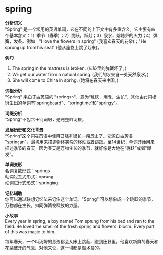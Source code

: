 # spring

**分析词义**  
"Spring" 是一个常用的英语单词，它在不同的上下文中有多重含义。它主要有四个基本含义：1）季节（春季）；2）跳跃，跃起；3）泉水，熔炼炉的火力；4）弹簧，发条。例如，"I love the flowers in spring" (我喜欢春天的花朵)；"He sprung up from his seat" (他从座位上跳了起来)。

  

**例句**

  

1.  The spring in the mattress is broken. (床垫里的弹簧坏了。)
2.  We get our water from a natural spring. (我们的水来自一处天然泉水。)
3.  She will come to China in spring. (她将在春天来中国。)

  

**词根分析**  
"Spring" 来自于古英语的 "springan"，意为“跳跃，爆发，生长”。其他由此词根衍生出的单词有"springboard"、“springtime”和"springy"。

  

**词缀分析**  
"Spring"不包含任何词缀，是完整的词根。

  

**发展历史和文化背景**  
“Spring”这个词在英语中使用已经有很长一段历史了。它源自古英语 "springan"，最初用来描述物体突然的移动或者跳跃。至14世纪，单词开始用来描述季节的春天，因为春天是万物生长的季节，就好像是大地在“跳跃”或者“爆发”。

  

**单词变形**  
名词复数形式：springs  
动词过去式形式：sprung  
动词进行式形式：springing

  

**记忆辅助**  
你可以通过联想记忆法来记住这个单词。"Spring" 可以想象成一个跳跃的季节，万物都在生长，如同弹簧被释放的力量。

  

**小故事**  
Every year in spring, a boy named Tom sprung from his bed and ran to the field. He loved the smell of the fresh spring and flowers' bloom. Every part of this was magic to him.

  

每年春天，一个叫汤姆的男孩都会从床上跳起，跑到田野里。他喜欢新鲜的春天和花朵盛开的气息。对他来说，这一切都是魔术般的。
